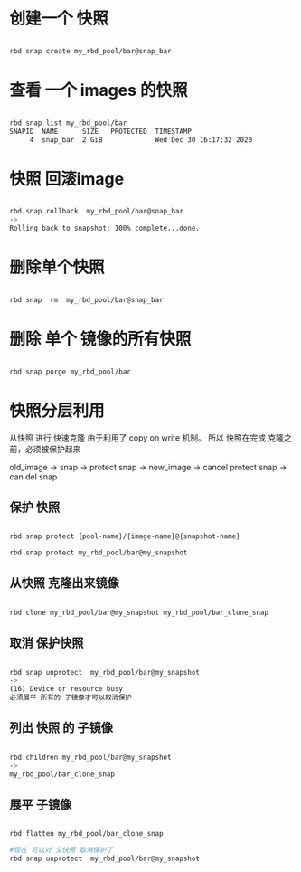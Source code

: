 # 创建一个 快照
```bash

rbd snap create my_rbd_pool/bar@snap_bar

```

# 查看 一个 images 的快照
```bash

rbd snap list my_rbd_pool/bar
SNAPID  NAME      SIZE   PROTECTED  TIMESTAMP               
     4  snap_bar  2 GiB             Wed Dec 30 16:17:32 2020

```

# 快照 回滚image
```bash

rbd snap rollback  my_rbd_pool/bar@snap_bar
->
Rolling back to snapshot: 100% complete...done.


```

# 删除单个快照
```bash

rbd snap  rm  my_rbd_pool/bar@snap_bar

```
# 删除 单个 镜像的所有快照
```bash

rbd snap purge my_rbd_pool/bar

```
# 快照分层利用

从快照 进行 快速克隆
由于利用了 copy on write 机制。
所以 快照在完成 克隆之前，必须被保护起来

old_image  ->  snap  -> protect snap  ->
new_image -> cancel protect snap -> can del snap

## 保护 快照
```bash

rbd snap protect {pool-name}/{image-name}@{snapshot-name}

rbd snap protect my_rbd_pool/bar@my_snapshot 

```

## 从快照 克隆出来镜像
```bash

rbd clone my_rbd_pool/bar@my_snapshot my_rbd_pool/bar_clone_snap

```

## 取消 保护快照
```bash

rbd snap unprotect  my_rbd_pool/bar@my_snapshot
->
(16) Device or resource busy
必须展平 所有的 子镜像才可以取消保护

```

## 列出 快照 的  子镜像
```bash

rbd children my_rbd_pool/bar@my_snapshot
->
my_rbd_pool/bar_clone_snap


```

## 展平 子镜像
```bash

rbd flatten my_rbd_pool/bar_clone_snap

#现在 可以对 父快照 取消保护了
rbd snap unprotect  my_rbd_pool/bar@my_snapshot

```

